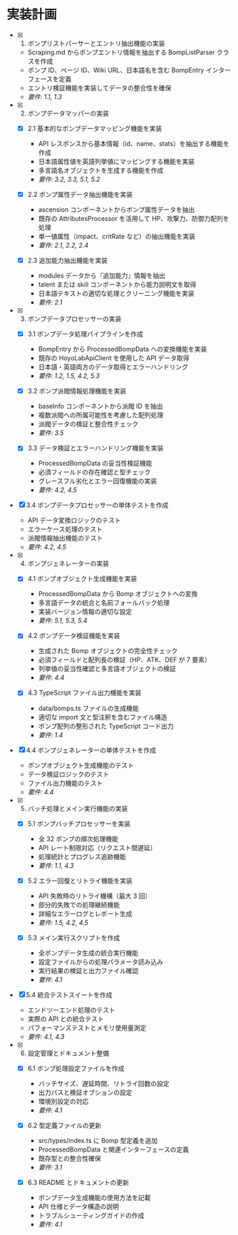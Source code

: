# 実装計画

- [x] 1. ボンプリストパーサーとエントリ抽出機能の実装

  - Scraping.md からボンプエントリ情報を抽出する BompListParser クラスを作成
  - ボンプ ID、ページ ID、Wiki URL、日本語名を含む BompEntry インターフェースを定義
  - エントリ検証機能を実装してデータの整合性を確保
  - _要件: 1.1, 1.3_

- [x] 2. ボンプデータマッパーの実装

  - [x] 2.1 基本的なボンプデータマッピング機能を実装

    - API レスポンスから基本情報（id、name、stats）を抽出する機能を作成
    - 日本語属性値を英語列挙値にマッピングする機能を実装
    - 多言語名オブジェクトを生成する機能を作成
    - _要件: 3.2, 3.3, 5.1, 5.2_

  - [x] 2.2 ボンプ属性データ抽出機能を実装

    - ascension コンポーネントからボンプ属性データを抽出
    - 既存の AttributesProcessor を活用して HP、攻撃力、防御力配列を処理
    - 単一値属性（impact、critRate など）の抽出機能を実装
    - _要件: 2.1, 2.2, 2.4_

  - [x] 2.3 追加能力抽出機能を実装
    - modules データから『追加能力』情報を抽出
    - talent または skill コンポーネントから能力説明文を取得
    - 日本語テキストの適切な処理とクリーニング機能を実装
    - _要件: 2.1_

- [x] 3. ボンプデータプロセッサーの実装

  - [x] 3.1 ボンプデータ処理パイプラインを作成

    - BompEntry から ProcessedBompData への変換機能を実装
    - 既存の HoyoLabApiClient を使用した API データ取得
    - 日本語・英語両方のデータ取得とエラーハンドリング
    - _要件: 1.2, 1.5, 4.2, 5.3_

  - [x] 3.2 ボンプ派閥情報処理機能を実装

    - baseInfo コンポーネントから派閥 ID を抽出
    - 複数派閥への所属可能性を考慮した配列処理
    - 派閥データの検証と整合性チェック
    - _要件: 3.5_

  - [x] 3.3 データ検証とエラーハンドリング機能を実装
    - ProcessedBompData の妥当性検証機能
    - 必須フィールドの存在確認と型チェック
    - グレースフル劣化とエラー回復機能の実装
    - _要件: 4.2, 4.5_

- [x] 3.4 ボンプデータプロセッサーの単体テストを作成

  - API データ変換ロジックのテスト
  - エラーケース処理のテスト
  - 派閥情報抽出機能のテスト
  - _要件: 4.2, 4.5_

- [x] 4. ボンプジェネレーターの実装

  - [x] 4.1 ボンプオブジェクト生成機能を実装

    - ProcessedBompData から Bomp オブジェクトへの変換
    - 多言語データの統合と名前フォールバック処理
    - 実装バージョン情報の適切な設定
    - _要件: 5.1, 5.3, 5.4_

  - [x] 4.2 ボンプデータ検証機能を実装

    - 生成された Bomp オブジェクトの完全性チェック
    - 必須フィールドと配列長の検証（HP、ATK、DEF が 7 要素）
    - 列挙値の妥当性確認と多言語オブジェクトの検証
    - _要件: 4.4_

  - [x] 4.3 TypeScript ファイル出力機能を実装
    - data/bomps.ts ファイルの生成機能
    - 適切な import 文と型注釈を含むファイル構造
    - ボンプ配列の整形された TypeScript コード出力
    - _要件: 1.4_

- [x] 4.4 ボンプジェネレーターの単体テストを作成

  - ボンプオブジェクト生成機能のテスト
  - データ検証ロジックのテスト
  - ファイル出力機能のテスト
  - _要件: 4.4_

- [x] 5. バッチ処理とメイン実行機能の実装

  - [x] 5.1 ボンプバッチプロセッサーを実装

    - 全 32 ボンプの順次処理機能
    - API レート制限対応（リクエスト間遅延）
    - 処理統計とプログレス追跡機能
    - _要件: 1.1, 4.3_

  - [x] 5.2 エラー回復とリトライ機能を実装

    - API 失敗時のリトライ機構（最大 3 回）
    - 部分的失敗での処理継続機能
    - 詳細なエラーログとレポート生成
    - _要件: 1.5, 4.2, 4.5_

  - [x] 5.3 メイン実行スクリプトを作成
    - 全ボンプデータ生成の統合実行機能
    - 設定ファイルからの処理パラメータ読み込み
    - 実行結果の検証と出力ファイル確認
    - _要件: 4.1_

- [x] 5.4 統合テストスイートを作成

  - エンドツーエンド処理のテスト
  - 実際の API との統合テスト
  - パフォーマンステストとメモリ使用量測定
  - _要件: 4.1, 4.3_

- [x] 6. 設定管理とドキュメント整備

  - [x] 6.1 ボンプ処理設定ファイルを作成

    - バッチサイズ、遅延時間、リトライ回数の設定
    - 出力パスと検証オプションの設定
    - 環境別設定の対応
    - _要件: 4.1_

  - [x] 6.2 型定義ファイルの更新

    - src/types/index.ts に Bomp 型定義を追加
    - ProcessedBompData と関連インターフェースの定義
    - 既存型との整合性確保
    - _要件: 3.1_

  - [x] 6.3 README とドキュメントの更新
    - ボンプデータ生成機能の使用方法を記載
    - API 仕様とデータ構造の説明
    - トラブルシューティングガイドの作成
    - _要件: 4.1_
